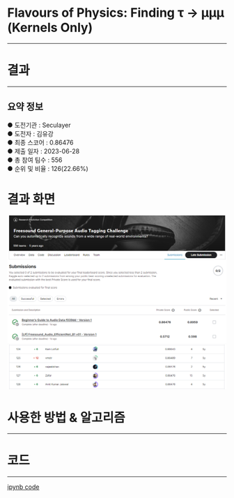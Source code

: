 # Flavours of Physics: Finding τ → μμμ (Kernels Only)
---
# 결과
---
## 요약 정보
● 도전기관 : Seculayer <br>
● 도전자 : 김유강 <br>
● 최종 스코어 : 0.86476 <br>
● 제출 일자 : 2023-06-28 <br>
● 총 참여 팀수 : 556 <br>
● 순위 및 비율 : 126(22.66%)

# 결과 화면
![image](img/score.png)
![image](img/Leaderboard.png)

# 사용한 방법 & 알고리즘
---

# 코드
---
[ipynb code](audio-data.ipynb)